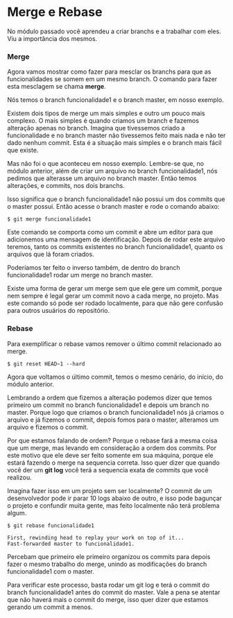 # Merge e Rebase

No módulo passado você aprendeu a criar branchs e a trabalhar com eles. Viu a importância dos mesmos.

### Merge

Agora vamos mostrar como fazer para mesclar os branchs para que as funcionalidades se somem em um mesmo branch. O comando para fazer esta mesclagem se chama **merge**.

Nós temos o branch funcionalidade1 e o branch master, em nosso exemplo.

Existem dois tipos de merge um mais simples e outro um pouco mais complexo. O mais simples é quando criamos um branch e fazemos alteração apenas no branch. Imagina que tivessemos criado a funcionalidade e no branch master não tivessemos feito mais nada e não ter dado nenhum commit. Esta é a situação mais simples e o branch mais fácil que existe.

Mas não foi o que aconteceu em nosso exemplo. Lembre-se que, no módulo anterior, além de criar um arquivo no branch funcionalidade1, nós pedimos que alterasse um arquivo no branch master. Então temos alterações, e commits, nos dois branchs.

Isso significa que o branch funcionalidade1 não possui um dos commits que o master possui. Então acesse o branch master e rode o comando abaixo:

`$ git merge funcionalidade1`

Este comando se comporta como um commit e abre um editor para que adicionemos uma mensagem de identificação. Depois de rodar este arquivo teremos, tanto os commits existentes no branch funcionalidade1, quanto os arquivos que lá foram criados.

Poderíamos ter feito o inverso também, de dentro do branch funcionalidade1 rodar um merge no branch master.

Existe uma forma de gerar um merge sem que ele gere um commit, porque nem sempre é legal gerar um commit novo a cada merge, no projeto. Mas este comando só pode ser rodado localmente, para que não gere confusão para outros usuários do repositório.

### Rebase

Para exemplificar o rebase vamos remover o último commit relacionado ao merge.

`$ git reset HEAD~1 --hard`

Agora que voltamos o último commit, temos o mesmo cenário, do início, do módulo anterior.

Lembrando a ordem que fizemos a alteração podemos dizer que temos primeiro um commit no branch funcionalidade1 e depois um branch no master. Porque logo que criamos o branch funcionalidade1 nós já criamos o arquivo e já fizemos o commit, depois fomos para o master, alteramos um arquivo e fizemos o commit.

Por que estamos falando de ordem? Porque o rebase fará a mesma coisa que um merge, mas levando em consideração a ordem dos commits. Por este motivo que ele deve ser feito somente em sua máquina, porque ele estará fazendo o merge na sequencia correta. Isso quer dizer que quando você der um **git log** você terá a sequencia exata de commits que você realizou.

Imagina fazer isso em um projeto sem ser localmente? O commit de um desenvolvedor pode ir parar 10 logs abaixo de outro, e isso pode bagunçar o projeto e confundir muita gente, mas feito localmente não terá problema algum.

`$ git rebase funcionalidade1`

```
First, rewinding head to replay your work on top of it...
Fast-forwarded master to funcionalidade1.
```

Percebam que primeiro ele primeiro organizou os commits para depois fazer o mesmo trabalho do merge, unindo as modificações do branch funcionalidade1 com o master.

Para verificar este processo, basta rodar um git log e terá o commit do branch funcionalidade1 antes do commit do master. Vale a pena se atentar que não haverá mais o commit do merge, isso quer dizer que estamos gerando um commit a menos.